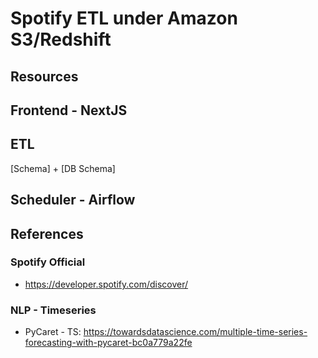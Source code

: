 # Spotify ETL under Amazon S3/Redshift

## Resources

## Frontend - NextJS


## ETL

[Schema] + [DB Schema]

## Scheduler - Airflow


## References

### Spotify Official

- https://developer.spotify.com/discover/

### NLP - Timeseries 

- PyCaret - TS: https://towardsdatascience.com/multiple-time-series-forecasting-with-pycaret-bc0a779a22fe